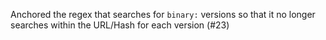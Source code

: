 Anchored the regex that searches for `binary:` versions so that it no longer searches within the URL/Hash for each version (#23)
